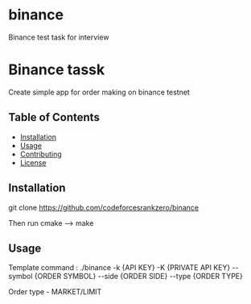 # binance
Binance test task for interview
# Binance tassk

Create simple app for order making on binance testnet

## Table of Contents

- [Installation](#installation)
- [Usage](#usage)
- [Contributing](#contributing)
- [License](#license)

## Installation

git clone https://github.com/codeforcesrankzero/binance

Then run cmake --> make

## Usage

Template command : ./binance -k {API KEY} -K {PRIVATE API KEY} --symbol {ORDER SYMBOL} --side {ORDER SIDE} --type {ORDER TYPE}

Order type - MARKET/LIMIT 

